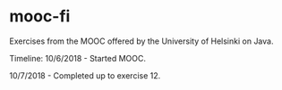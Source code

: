 # mooc-fi
Exercises from the MOOC offered by the University of Helsinki on Java.

Timeline:
10/6/2018 - Started MOOC.

10/7/2018 - Completed up to exercise 12.
